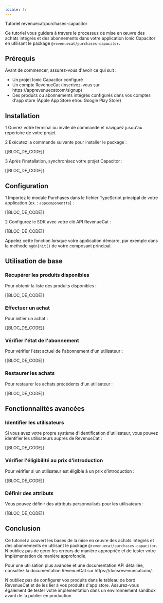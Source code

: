 ```yaml
---
locale: fr
---
```


Tutoriel revenuecat/purchases-capacitor

Ce tutoriel vous guidera à travers le processus de mise en œuvre des achats intégrés et des abonnements dans votre application Ionic Capacitor en utilisant le package `@revenuecat/purchases-capacitor`.

## Prérequis

Avant de commencer, assurez-vous d'avoir ce qui suit :

- Un projet Ionic Capacitor configuré
- Un compte RevenueCat (inscrivez-vous sur https://apprevenuecatcom/signup)
- Des produits ou abonnements intégrés configurés dans vos comptes d'app store (Apple App Store et/ou Google Play Store)

## Installation

1 Ouvrez votre terminal ou invite de commande et naviguez jusqu'au répertoire de votre projet

2 Exécutez la commande suivante pour installer le package :

[[BLOC_DE_CODE]]

3 Après l'installation, synchronisez votre projet Capacitor :

[[BLOC_DE_CODE]]

## Configuration

1 Importez le module Purchases dans le fichier TypeScript principal de votre application (ex. : `appcomponentts`) :

[[BLOC_DE_CODE]]

2 Configurez le SDK avec votre clé API RevenueCat :

[[BLOC_DE_CODE]]

Appelez cette fonction lorsque votre application démarre, par exemple dans la méthode `ngOnInit()` de votre composant principal.

## Utilisation de base

### Récupérer les produits disponibles

Pour obtenir la liste des produits disponibles :

[[BLOC_DE_CODE]]

### Effectuer un achat

Pour initier un achat :

[[BLOC_DE_CODE]]

### Vérifier l'état de l'abonnement

Pour vérifier l'état actuel de l'abonnement d'un utilisateur :

[[BLOC_DE_CODE]]

### Restaurer les achats

Pour restaurer les achats précédents d'un utilisateur :

[[BLOC_DE_CODE]]

## Fonctionnalités avancées

### Identifier les utilisateurs

Si vous avez votre propre système d'identification d'utilisateur, vous pouvez identifier les utilisateurs auprès de RevenueCat :

[[BLOC_DE_CODE]]

### Vérifier l'éligibilité au prix d'introduction

Pour vérifier si un utilisateur est éligible à un prix d'introduction :

[[BLOC_DE_CODE]]

### Définir des attributs

Vous pouvez définir des attributs personnalisés pour les utilisateurs :

[[BLOC_DE_CODE]]

## Conclusion

Ce tutoriel a couvert les bases de la mise en œuvre des achats intégrés et des abonnements en utilisant le package `@revenuecat/purchases-capacitor`. N'oubliez pas de gérer les erreurs de manière appropriée et de tester votre implémentation de manière approfondie.

Pour une utilisation plus avancée et une documentation API détaillée, consultez la documentation RevenueCat sur https://docsrevenuecatcom/.

N'oubliez pas de configurer vos produits dans le tableau de bord RevenueCat et de les lier à vos produits d'app store. Assurez-vous également de tester votre implémentation dans un environnement sandbox avant de la publier en production.